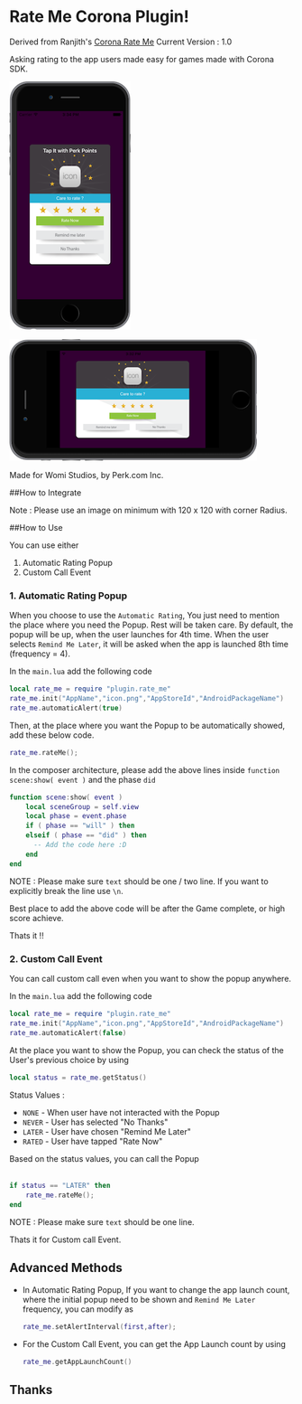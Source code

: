 # Rate Me Corona Plugin!
Derived from Ranjith's [Corona Rate Me](https://github.com/iranjith4/coronaRateMe/)
Current Version : 1.0

Asking rating to the app users made easy for games made with Corona SDK.

![alt tag](https://github.com/iranjith4/coronaRateMe/blob/dev_r/screenshot.png)

![alt tag](https://github.com/iranjith4/coronaRateMe/blob/dev_r/screenshot1.png)

Made for Womi Studios, by Perk.com Inc.

##How to Integrate

Note : Please use an image on minimum with 120 x 120 with corner Radius.

##How to Use

You can use either
  1. Automatic Rating Popup
  2. Custom Call Event

### 1. Automatic Rating Popup

When you choose to use the `Automatic Rating`, You just need to mention the place where you need the Popup. Rest will be taken care. By default, the popup will be up, when the user launches for 4th time. When the user selects `Remind Me Later`, it will be asked when the app is launched 8th time (frequency = 4).

In the `main.lua` add the following code

```lua
local rate_me = require "plugin.rate_me"
rate_me.init("AppName","icon.png","AppStoreId","AndroidPackageName")
rate_me.automaticAlert(true)
```

Then, at the place where you want the Popup to be automatically showed, add these below code.

```lua
rate_me.rateMe();
```
In the composer architecture, please add the above lines inside `function scene:show( event )` and the phase `did`

```lua
function scene:show( event )
    local sceneGroup = self.view
    local phase = event.phase
    if ( phase == "will" ) then
    elseif ( phase == "did" ) then
      -- Add the code here :D
    end
end
```

NOTE : Please make sure `text` should be one / two line. If you want to explicitly break the line use `\n`.

Best place to add the above code will be after the Game complete, or high score achieve.

Thats it !!

### 2. Custom Call Event
You can call custom call even when you want to show the popup anywhere.

In the `main.lua` add the following code

```lua
local rate_me = require "plugin.rate_me"
rate_me.init("AppName","icon.png","AppStoreId","AndroidPackageName")
rate_me.automaticAlert(false)
```

At the place you want to show the Popup, you can check the status of the User's previous choice by using

```lua
local status = rate_me.getStatus()
```
Status Values :

  * `NONE` - When user have not interacted with the Popup
  * `NEVER` - User has selected "No Thanks"
  * `LATER` - User have chosen "Remind Me Later"
  * `RATED` - User have tapped "Rate Now"

Based on the status values, you can call the Popup

```lua

if status == "LATER" then
    rate_me.rateMe();
end
```

NOTE : Please make sure `text` should be one line.

Thats it for Custom call Event.

## Advanced Methods
* In Automatic Rating Popup, If you want to change the app launch count, where the initial popup need to be shown and `Remind Me Later` frequency, you can modify as

  ```lua
  rate_me.setAlertInterval(first,after);
  ```

* For the Custom Call Event, you can get the App Launch count by using
  ```lua
  rate_me.getAppLaunchCount()
  ```


## Thanks

